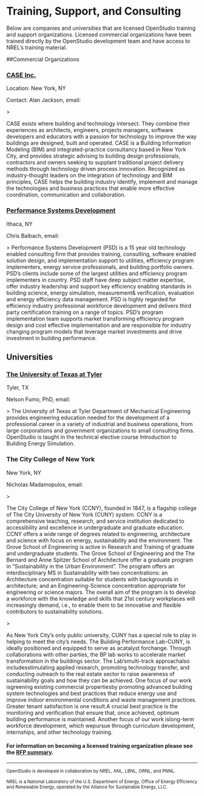 # Training, Support, and Consulting
Below are companies and universities that are licensed OpenStudio training and support organizations. Licensed commercial organizations have been trained directly by the OpenStudio development team and have access to NREL’s training material.

##Commercial Organizations
 
### [CASE Inc.](http://www.case-inc.com)
<p>Location: New York, NY</p>
<p>Contact: Alan Jackson, email: <a.jackson@case-inc.com></p>
> <p>CASE exists where building and technology intersect. They combine their experiences as architects, engineers, projects managers, software developers and educators with a passion for technology to improve the way buildings are designed, built and operated. CASE is a Building Information Modeling (BIM) and integrated-practice consultancy based in New York City, and provides strategic advising to building design professionals, contractors and owners seeking to supplant traditional project delivery methods through technology driven process innovation. Recognized as industry-thought leaders on the integration of technology and BIM principles, CASE helps the building industry identify, implement and manage the technologies and business practices that enable more effective coordination, communication and collaboration.</p>

### [Performance Systems Development](http://psdconsulting.com/training/#engineer)
<p>Ithaca, NY</p>
<p>Chris Balbach, email: <cbalbach@psdconsulting.com></p>
> Performance Systems Development (PSD) is a 15 year old technology enabled consulting firm that provides training, consulting, software enabled solution design, and implementation support to utilities, efficiency program implementers, energy service professionals, and building portfolio owners.  PSD’s clients include some of the largest utilities and efficiency program implementers in country. PSD staff have deep subject matter expertise, offer industry leadership and support key efficiency enabling standards in building science, energy simulation, measurement& verification, evaluation and energy efficiency data management.   PSD is highly regarded for efficiency industry professional workforce development and delivers third party certification training on a range of topics.    PSD’s program implementation team supports market transforming efficiency program design and cost effective implementation and are responsible for industry changing program models that leverage market investments and drive investment in building performance.  

## Universities
 
### [The University of Texas at Tyler](http://www.uttyler.edu/me/) 
<p>Tyler, TX</p>
<p>Nelson Fumo, PhD, email: <nfumo@uttyler.edu></p>
> The University of Texas at Tyler Department of Mechanical Engineering provides engineering education needed for the development of a professional career in a variety of industrial and business operations, from large corporations and government organizations to small consulting firms. OpenStudio is taught in the technical elective course Introduction to Building Energy Simulation.

### The City College of New York
<p>New York, NY</p>
<p>Nicholas Madamopulos, email: <nmadamopoulos@ccny.cuny.edu></p>
> <p>The City College of New York (CCNY), founded in 1847, is a flagship college of The City University of New York (CUNY) system. CCNY is a comprehensive teaching, research, and service institution dedicated to accessibility and excellence in undergraduate and graduate education. CCNY offers a wide range of degrees related to engineering, architecture and science with focus on energy, sustainability and the environment.  The Grove School of Engineering is active in Research and Training of graduate and undergraduate students.  The Grove School of Engineering and the The Bernard and Anne Spitzer School of Architecture offer a graduate program in “Sustainability in the Urban Environment”.  The program offers an interdisciplinary MS in Sustainability with two concentrations: an Architecture concentration suitable for students with backgrounds in architecture; and an Engineering-Science concentration appropriate for engineering or science majors. The overall aim of the program is to develop a workforce with the knowledge and skills that 21st century workplaces will increasingly demand, i.e., to enable them to be innovative and flexible contributors to sustainability solutions.</p>
> <p> As New York City’s only public university, CUNY has a special role to play in helping to meet the city’s needs.  The Building Performance Lab-CUNY, is ideally positioned and equipped to serve as acatalyst forchange.  Through collaborations with other parties, the BP lab works to accelerate market transformation in the buildings sector.  The Lab’smulti-track approachalso includesstimulating applied research, promoting technology transfer, and conducting outreach to the real estate sector to raise awareness of sustainability goals and how they can be achieved.  One focus of our work isgreening existing commercial propertiesby promoting advanced building system technologies and best practices that reduce energy use and improve indoor environmental conditions and waste management practices.  Greater tenant satisfaction is one result.A crucial best practice is the monitoring and verification that ensure that, once achieved, optimum building performance is maintained.  Another focus of our work islong-term workforce development, which wepursue through curriculum development, internships, and other technology training.</p>

 

#### For information on becoming a licensed training organization please see the [RFP summary](https://openstudio.nrel.gov/content/nrel-seeking-proposals-openstudio-training-and-technical-support).

_______________________


<p class="text-center"><small>OpenStudio is developed in collaboration by NREL, ANL, LBNL, ORNL, and PNNL.</small></p> 

<p class="text-center"><small>NREL is a National Laboratory of the U.S. Department of Energy, Office of Energy Efficiency and Renewable Energy, operated by the Alliance for Sustainable Energy, LLC.</small></p> 


